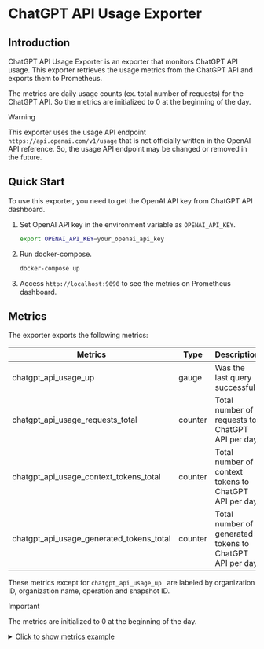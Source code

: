# ChatGPT API Usage Exporter

## Introduction

ChatGPT API Usage Exporter is an exporter that monitors ChatGPT API usage.
This exporter retrieves the usage metrics from the ChatGPT API and exports them to Prometheus.

The metrics are daily usage counts (ex. total number of requests) for the ChatGPT API. So the metrics are initialized to 0 at the beginning of the day.

> [!Warning]
>
> This exporter uses the usage API endpoint `https://api.openai.com/v1/usage` that is not officially written in the OpenAI API reference.
> So, the usage API endpoint may be changed or removed in the future.

## Quick Start

To use this exporter, you need to get the OpenAI API key from ChatGPT API dashboard.

1. Set OpenAI API key in the environment variable as `OPENAI_API_KEY`.

   ```bash
   export OPENAI_API_KEY=your_openai_api_key
   ```

2. Run docker-compose.

   ```bash
   docker-compose up
   ```

3. Access `http://localhost:9090` to see the metrics on Prometheus dashboard.

## Metrics

The exporter exports the following metrics:

| Metrics                                  | Type    | Description                                             |
| ---------------------------------------- | ------- | ------------------------------------------------------- |
| chatgpt_api_usage_up                     | gauge   | Was the last query successful                           |
| chatgpt_api_usage_requests_total         | counter | Total number of requests to ChatGPT API per day         |
| chatgpt_api_usage_context_tokens_total   | counter | Total number of context tokens to ChatGPT API per day   |
| chatgpt_api_usage_generated_tokens_total | counter | Total number of generated tokens to ChatGPT API per day |

These metrics except for `chatgpt_api_usage_up ` are labeled by organization ID, organization name, operation and snapshot ID.

> [!Important]
>
> The metrics are initialized to 0 at the beginning of the day.

<details><summary><u>Click to show metrics example</u></summary><p>

```plaintext
# HELP chatgpt_api_usage_context_tokens_total Number of context tokens
# TYPE chatgpt_api_usage_context_tokens_total counter
chatgpt_api_usage_context_tokens_total{operation="completion",organization_id="org-bar",organization_name="foo",snapshot_id="gpt-3.5-turbo-0125"} 47
chatgpt_api_usage_context_tokens_total{operation="completion",organization_id="org-bar",organization_name="foo",snapshot_id="gpt-3.5-turbo-16k-0613"} 203
# HELP chatgpt_api_usage_generated_tokens_total Number of generated tokens
# TYPE chatgpt_api_usage_generated_tokens_total counter
chatgpt_api_usage_generated_tokens_total{operation="completion",organization_id="org-bar",organization_name="foo",snapshot_id="gpt-3.5-turbo-0125"} 20
chatgpt_api_usage_generated_tokens_total{operation="completion",organization_id="org-bar",organization_name="foo",snapshot_id="gpt-3.5-turbo-16k-0613"} 228
# HELP chatgpt_api_usage_requests_total Number of requests
# TYPE chatgpt_api_usage_requests_total counter
chatgpt_api_usage_requests_total{operation="completion",organization_id="org-bar",organization_name="foo",snapshot_id="gpt-3.5-turbo-0125"} 3
chatgpt_api_usage_requests_total{operation="completion",organization_id="org-bar",organization_name="foo",snapshot_id="gpt-3.5-turbo-16k-0613"} 2
# HELP chatgpt_api_usage_up Was the last query successful.
# TYPE chatgpt_api_usage_up counter
chatgpt_api_usage_up 1
```

</p></details>
